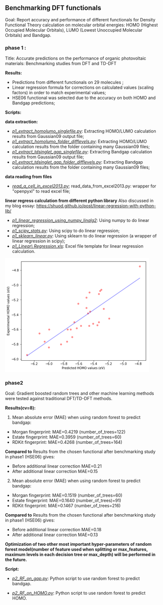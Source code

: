 ## Benchmarking DFT functionals

Goal: Report accuracy and performance of different functionals for Density Functional Theory calculation on molecular orbital energies: HOMO (Highest Occupied Molecular Orbitals), LUMO (Lowest Unoccupied Molecular Orbitals) and Bandgap.



### phase 1 : 

Title: Accurate predictions on the performance of organic photovoltaic materials: Benchmarking studies from DFT and TD-DFT

**Results:**

- Predictions from different functionals on 29 molecules ;
- Linear regression formula for corrections on calculated values (scaling factors) in order to match experimental values;
- HSE06 functional was selected due to the accuracy on both HOMO and Bandgap predictions;

**Scripts:**

**data extraction:**

- <u>*p1\_extract\_homolumo\_singlefile.py*</u>: Extracting HOMO/LUMO calculation results from Gaussian09 output file;
- <u>*p1\_extract\_homolumo\_folder\_difflevels.py*</u>: Extracting HOMO/LUMO calculation results from the folder containing many Gaussian09 files;
- <u>*p1\_extract\_tdsinglet\_gap\_singlefile.py*</u>:  Extracting Bandgap calculation results from Gaussian09 output file;
- <u>*p1\_extract\_tdsinglet\_gap\_folder\_difflevels.py*</u>: Extracting Bandgap calculation results from the folder containing many Gaussian09 files;

**data reading from files**

- <u>*read_a_cell_in_excel2013.py*</u>; read_data_from_excel2013.py: wrapper for "openpyxl" to read excel file;

**linear regress calculation from different python library**
Also discussed in my blog essay: https://shuod.github.io/post/linear-regression-with-python-lib/

- <u>*p1\_linear\_regression\_using\_numpy\_linalg2*</u>: Using numpy to do linear regression;
- <u>*p1\_scipy\_stats.py*</u>: Using scipy to do linear regression;
- <u>*p1\_sklearn\_linear.py*</u>: Using sklearn to do linear regression (a wrapper of linear regression in scipy);
- <u>*p1\_Linear\ Regression.xls*</u>: Excel file template for linear regression calculation.

![Result from linear_regression_using_numpy_linalg2](linear_regression_using_numpy_linalg2.png)

### phase2

Goal: Gradient boosted random trees and other machine learning methods were tested against traditional DFT/TD-DFT methods.

**Results(cv=8):**

1. Mean absolute error (MAE) when using random forest to predict bandgap:
- Morgan fingerprint: MAE=0.4219 (number\_of\_trees=122)
- Estate fingerprint: MAE=0.3959 (number\_of\_trees=60)
- RDKit fingerprint: MAE=0.4268 (number\_of\_trees=164)

**Compared to**
Results from the chosen functional after benchmarking study in phase1 (HSE06) gives:
- Before additional linear correction MAE=0.21
- After additional linear correction MAE=0.15

2. Mean absolute error (MAE) when using random forest to predict bandgap:
- Morgan fingerprint: MAE=0.1519 (number\_of\_trees=60)
- Estate fingerprint: MAE=0.1640 (number\_of\_trees)=91)
- RDKit fingerprint: MAE=0.1467 (number\_of\_trees=216)

**Compared to**
Results from the chosen functional after benchmarking study in phase1 (HSE06) gives:
- Before additional linear correction MAE=0.18
- After additional linear correction MAE=0.13

**Optimization of two other most important hyper-parameters of random forest model(number of feature used when splitting or max_features, maximum levels in each decision tree or max_depth) will be performed in the future.**

**Script:**

- <u>*p2\_RF\_on\_gap.py*</u>: Python script to use random forest to predict bandgap.

- <u>*p2\_RF\_on\_HOMO.py*</u>: Python script to use random forest to predict HOMO.